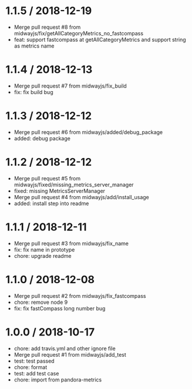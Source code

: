 
1.1.5 / 2018-12-19
==================

  * Merge pull request #8 from midwayjs/fix/getAllCategoryMetrics_no_fastcompass
  * feat: support fastcompass at getAllCategoryMetrics and support string as metrics name

1.1.4 / 2018-12-13
==================

  * Merge pull request #7 from midwayjs/fix_build
  * fix: fix build bug

1.1.3 / 2018-12-12
==================

  * Merge pull request #6 from midwayjs/added/debug_package
  * added: debug package

1.1.2 / 2018-12-12
==================

  * Merge pull request #5 from midwayjs/fixed/missing_metrics_server_manager
  * fixed: missing MetricsServerManager
  * Merge pull request #4 from midwayjs/add/install_usage
  * added: install step into readme

1.1.1 / 2018-12-11
===================

  * Merge pull request #3 from midwayjs/fix_name
  * fix: fix name in prototype
  * chore: upgrade readme

1.1.0 / 2018-12-08
==================

  * Merge pull request #2 from midwayjs/fix_fastcompass
  * chore: remove node 9
  * fix: fix fastCompass long number bug

1.0.0 / 2018-10-17
==================

  * chore: add travis.yml and other ignore file
  * Merge pull request #1 from midwayjs/add_test
  * test: test passed
  * chore: format
  * test: add test case
  * chore: import from pandora-metrics
